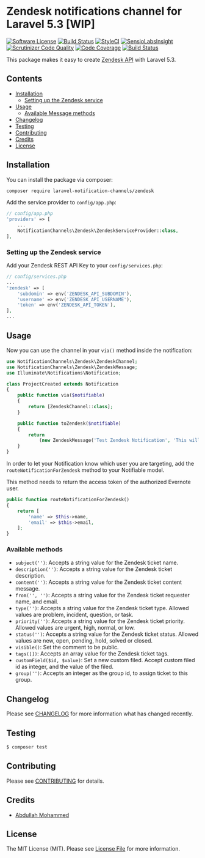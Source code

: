 # Zendesk notifications channel for Laravel 5.3 [WIP]

[![Software License](https://img.shields.io/badge/license-MIT-brightgreen.svg?style=flat-square)](LICENSE.md)
[![Build Status](https://travis-ci.org/assaqqaf/zendesk.svg?branch=master)](https://travis-ci.org/assaqqaf/zendesk)
[![StyleCI](https://styleci.io/repos/78912239/shield?branch=master)](https://styleci.io/repos/78912239)
[![SensioLabsInsight](https://insight.sensiolabs.com/projects/15d138a5-3c27-4167-a5ce-1c559ae5311f/mini.png)](https://insight.sensiolabs.com/projects/15d138a5-3c27-4167-a5ce-1c559ae5311f)
[![Scrutinizer Code Quality](https://scrutinizer-ci.com/g/assaqqaf/zendesk/badges/quality-score.png?b=master)](https://scrutinizer-ci.com/g/assaqqaf/zendesk/?branch=master)
[![Code Coverage](https://scrutinizer-ci.com/g/assaqqaf/zendesk/badges/coverage.png?b=master)](https://scrutinizer-ci.com/g/assaqqaf/zendesk/?branch=master)
[![Build Status](https://scrutinizer-ci.com/g/assaqqaf/zendesk/badges/build.png?b=master)](https://scrutinizer-ci.com/g/assaqqaf/zendesk/build-status/master)

This package makes it easy to create [Zendesk API](https://developer.zendesk.com/) with Laravel 5.3.

## Contents

- [Installation](#installation)
    - [Setting up the Zendesk service](#setting-up-the-zendesk-service)
- [Usage](#usage)
	- [Available Message methods](#available-message-methods)
- [Changelog](#changelog)
- [Testing](#testing)
- [Contributing](#contributing)
- [Credits](#credits)
- [License](#license)


## Installation

You can install the package via composer:

``` bash
composer require laravel-notification-channels/zendesk
```

Add the service provider to `config/app.php`:

```php
// config/app.php
'providers' => [
    ...
    NotificationChannels\Zendesk\ZendeskServiceProvider::class,
],
```

### Setting up the Zendesk service

Add your Zendesk REST API Key to your `config/services.php`:

```php
// config/services.php
...
'zendesk' => [
    'subdomin' => env('ZENDESK_API_SUBDOMIN'),
    'username' => env('ZENDESK_API_USERNAME'),
    'token' => env('ZENDESK_API_TOKEN'),
],
...
```


## Usage

Now you can use the channel in your `via()` method inside the notification:

``` php
use NotificationChannels\Zendesk\ZendeskChannel;
use NotificationChannels\Zendesk\ZendeskMessage;
use Illuminate\Notifications\Notification;

class ProjectCreated extends Notification
{
    public function via($notifiable)
    {
        return [ZendeskChannel::class];
    }

    public function toZendesk($notifiable)
    {
        return
            (new ZendeskMessage('Test Zendesk Notification', 'This will be sent as ticket body'));
    }
}
```

In order to let your Notification know which user you are targeting, add the `routeNotificationForZendesk` method to your Notifiable model.

This method needs to return the access token of the authorized Evernote user.

```php
public function routeNotificationForZendesk()
{
    return [
        'name' => $this->name,
        'email' => $this->email,
    ];
}
```

### Available methods

- `subject('')`: Accepts a string value for the Zendesk ticket name.
- `description('')`: Accepts a string value for the Zendesk ticket description.
- `content('')`: Accepts a string value for the Zendesk ticket content message.
- `from('', '')`: Accepts a string value for the Zendesk ticket requester name, and email.
- `type('')`:  Accepts a string value for the Zendesk ticket type. Allowed values are problem, incident, question, or task.
- `priority('')`: Accepts a string value for the Zendesk ticket priority. Allowed values are urgent, high, normal, or low.
- `status('')`: Accepts a string value for the Zendesk ticket status. Allowed values are new, open, pending, hold, solved or closed.
- `visible()`: Set the comment to be public.
- `tags([])`: Accepts an array value for the Zendesk ticket tags.
- `customField($id, $value)`: Set a new custom filed. Accept custom filed id as integer, and the value of the filed.
- `group('')`: Accepts an integer as the group id, to assign ticket to this group.


## Changelog

Please see [CHANGELOG](CHANGELOG.md) for more information what has changed recently.

## Testing

``` bash
$ composer test
```

## Contributing

Please see [CONTRIBUTING](CONTRIBUTING.md) for details.

## Credits

- [Abdullah Mohammed](https://github.com/assaqqaf)

## License

The MIT License (MIT). Please see [License File](LICENSE.md) for more information.
